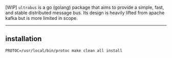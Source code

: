 [WIP] `ultrabus` is a go (golang) package that aims to provide a
simple, fast, and stable distributed message bus. Its design is
heavily lifted from apache kafka but is more limited in scope.

-----

## installation

```
PROTOC=/usr/local/bin/protoc make clean all install
```
